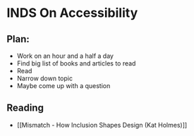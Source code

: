 # INDS On Accessibility

## Plan:
- Work on an hour and a half a day
- Find big list of books and articles to read 
- Read
- Narrow down topic
- Maybe come up with a question

## Reading
- [[Mismatch - How Inclusion Shapes Design (Kat Holmes)]]

